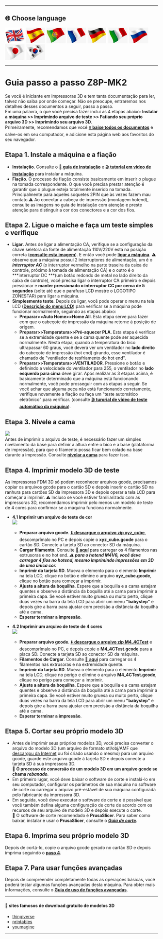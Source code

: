 [USER_GUIDE]: https://downgit.github.io/#/home?url=https://github.com/ZONESTAR3D/Z8P/tree/main/Z8P-MK2
[INSTALLATION_GUIDE]: https://github.com/ZONESTAR3D/Z8P/tree/main/Z8P-MK2/1-Installation_Guide/readme.md
[INSTALL_VIDEO]: https://youtu.be/-oieO7U0LCc
[IMG_ACSWITCH]: https://github.com/ZONESTAR3D/Z8P/blob/main/Z8P-MK2/1-Installation_Guide/pic/selectAC.png
[POWER_ON]: https://github.com/ZONESTAR3D/Z8P/tree/main/Z8P-MK2/2-Operation_Guide#power-on
[VIDEO_POWER_ON]: https://github.com/ZONESTAR3D/Z8P/blob/main/Z8P-MK2/2-Operation_Guide/pic/PowerOn.gif
[LCD_MENU]: https://github.com/ZONESTAR3D/Z8P/tree/main/Z8P-MK2/2-Operation_Guide/DWIN_LCD_screen_Menu_Description
[LEVEL_BED]: https://github.com/ZONESTAR3D/Z8P/tree/main/Z8P-MK2/2-Operation_Guide#level-the-bed
[XYZ_CUBE]: https://github.com/ZONESTAR3D/Z8P/tree/main/Z8P-MK2/3-TestGcode/xyz_cube.zip
[LOAD_FILAMENT]: https://github.com/ZONESTAR3D/Z8P/tree/main/Z8P-MK2/2-Operation_Guide#load-filaments
[M4_4CTEST]: https://github.com/ZONESTAR3D/Z8P/tree/main/Z8P-MK2/3-TestGcode/M4_4CTest.zip
[SLICING_GUIDE]: https://github.com/ZONESTAR3D/Z8P/tree/main/Z8P-MK2/4-SlicingGuide/readme.md
[AUTOTEST_VIDEO]: https://youtu.be/iSsuy2ePWw8
[ADVANCE_FEATURES]: https://github.com/ZONESTAR3D/Z8P/tree/main/Z8P-MK2/2-Operation_Guide#advance-features
[Z8P_FAQ]: (https://github.com/ZONESTAR3D/Z8P/tree/main/Z8P_FAQ)

----
## <a id="choose-language">:globe_with_meridians: Choose language </a>
[![](./lanpic/EN.png)](https://github.com/ZONESTAR3D/Z8P/blob/main/Z8P-MK2/step_by_step.md)
[![](./lanpic/ES.png)](https://github.com/ZONESTAR3D/Z8P/blob/main/Z8P-MK2/step_by_step-es.md)
[![](./lanpic/PT.png)](https://github.com/ZONESTAR3D/Z8P/blob/main/Z8P-MK2/step_by_step-pt.md)
[![](./lanpic/FR.png)](https://github.com/ZONESTAR3D/Z8P/blob/main/Z8P-MK2/step_by_step-fr.md)
[![](./lanpic/DE.png)](https://github.com/ZONESTAR3D/Z8P/blob/main/Z8P-MK2/step_by_step-de.md)
[![](./lanpic/IT.png)](https://github.com/ZONESTAR3D/Z8P/blob/main/Z8P-MK2/step_by_step-it.md)
[![](./lanpic/RU.png)](https://github.com/ZONESTAR3D/Z8P/blob/main/Z8P-MK2/step_by_step-ru.md)
[![](./lanpic/JP.png)](https://github.com/ZONESTAR3D/Z8P/blob/main/Z8P-MK2/step_by_step-jp.md)
[![](./lanpic/KR.png)](https://github.com/ZONESTAR3D/Z8P/blob/main/Z8P-MK2/step_by_step-kr.md)
<!-- [![](./lanpic/SA.png)](https://github.com/ZONESTAR3D/Z8P/blob/main/Z8P-MK2/step_by_step-ar.md) -->

----
# Guia passo a passo Z8P-MK2
Se você é iniciante em impressoras 3D e tem tanta documentação para ler, talvez não saiba por onde começar. Não se preocupe, entraremos nos detalhes desses documentos a seguir, passo a passo.    
Em uma palavra, o que você precisa fazer inclui as 4 etapas abaixo: **Instalar a máquina >> Imprimindo arquivo de teste >> Fatiando seu próprio arquivo 3D >> Imprimindo seu arquivo 3D**.    
Primeiramente, recomendamos que você [:arrow_down: **baixe todos os documentos**][USER_GUIDE] e salve-os em seu computador, e adicione esta página web aos favoritos do seu navegador.

## <a id="step1">Etapa 1. Instale a máquina e a fiação </a>
- **Instalação**. Consulte o [:book: **guia de instalação**][INSTALLATION_GUIDE] e [:clapper: **tutorial em vídeo de instalação**][INSTALL_VIDEO] para instalar a máquina.
- **Fiação**. O processo de fiação consiste basicamente em inserir o plugue na tomada correspondente. O que você precisa prestar atenção é garantir que o plugue esteja totalmente inserido na tomada. Principalmente para aqueles soquetes 2PIN que às vezes fazem mau contato.:warning: Ao conectar a cabeça de impressão (montagem hotend), consulte as imagens no guia de instalação com atenção e preste atenção para distinguir a cor dos conectores e a cor dos fios.

## <a id="step2">Etapa 2. Ligue o maiche e faça um teste simples e verifique </a>
- **Ligar**. Antes de ligar a alimentação CA, verifique se a configuração da chave seletora da fonte de alimentação 110V/220V está na posição correta ([**consulte esta imagem**][IMG_ACSWITCH]). E então você pode [**ligar a máquina**][POWER_ON]. :warning: observe que a máquina possui 2 interruptores de alimentação, um é o ***interruptor AC*** (o interruptor vermelho na parte traseira da caixa de controle, próximo à tomada de alimentação CA) e o outro é o ***interruptor DC ***(um botão redondo de metal no lado direito da caixa de controle), você precisa ligar o interruptor CA primeiro e depois pressionar e **manter pressionado o interruptor CC por cerca de 5 segundos** (solte até que o parafuso LCD mostre o LOGOTIPO ZONESTAR) para ligar a máquina.
- **Simplesmente teste**. Depois de ligar, você pode operar o menu na tela LCD ([**Descrição do menu LCD**][LCD_MENU]) para verificar se a máquina pode funcionar normalmente, seguindo as etapas abaixo:
   - **Preparar>>Auto Home>>Home All**. Esta etapa serve para fazer com que o cabeçote de impressão da máquina retorne à posição de origem.
   - **Preparar>>Temperatura>>Pré-aquecer PLA**. Esta etapa é verificar se a extremidade quente e se a cama quente pode ser aquecida normalmente. Nesta etapa, quando a temperatura do bico ultrapassar 60 graus, você deverá ver um ventilador no **lado direito** do cabeçote de impressão (hot end) girando, esse ventilador é chamado de "ventilador de resfriamento do hot end".
   - **Preparar>>Temperatura>>VENTILADOR**. Pressione o botão e definindo a velocidade do ventilador para 255, o ventilador no **lado esquerdo para cima** deve girar.
     Após realizar as 3 etapas acima, é basicamente determinado que a máquina está funcionando normalmente, você pode prosseguir com as etapas a seguir. Se você achar que alguma peça não está funcionando corretamente, verifique novamente a fiação ou faça um "teste automático eletrônico" para verificar. (consulte [:clapper: **turorial de vídeo de teste automático da máquina**][AUTOTEST_VIDEO]).

## <a id="step3">Etapa 3. Nivele a cama </a>
[![](https://img.youtube.com/vi/R3RfGnxx8hY/0.jpg)](https://www.youtube.com/watch?v=R3RfGnxx8hY)     
Antes de imprimir o arquivo de teste, é necessário fazer um simples nivelamento da base para definir a altura entre o bico e a base (plataforma de impressão), para que o filamento possa ficar bem colado na base durante a impressão. Consulte [**nivelar a cama**][LEVEL_BED] para fazer isso.

## <a id="step4"> Etapa 4. Imprimir modelo 3D de teste </a>
As impressoras FDM 3D só podem reconhecer arquivos gcode, precisamos copiar os arquivos gcode para o cartão SD e depois inserir o cartão SD na ranhura para cartões SD da impressora 3D e depois operar a tela LCD para começar a imprimir.
:warning: Incluso se você estiver familiarizado com as impressoras 3D, recomendamos imprimir pelo menos um modelo de teste de 4 cores para confirmar se a máquina funciona normalmente.
- **4.1 Imprimir um arquivo de teste de cor**    
[![](https://img.youtube.com/vi/ITHbO9VxTMo/0.jpg)](https://www.youtube.com/watch?v=ITHbO9VxTMo)
    - **Preparar arquivo gcode**. [:arrow_down: **descargue o arquivo zip xyz_cube**][XYZ_CUBE], descomprímalo no PC e depois copie o **xyz_cube.gcode** para o cartão SD. Conecte a tarjeta SD ao conector SD da máquina.
    - **Cargar filamento**. Consulte [:book: **aquí**][LOAD_FILAMENT] para carregar os 4 filamentos nas extrusoras e no hot end.
      ***:warning: para o hotend M4V6, você deve carregar 4 fios no hotend, mesmo imprimindo impressões em 3D de uma única cor.***
    - **Imprimir da tarjeta SD**. Mueva o elemento para o elemento **Imprimir** na tela LCD, clique no botão e elimine o arquivo **xyz_cube.gcode**, clique no botão para começar a imprimir.
    - **Ajuste a altura da boquilha**. Espere que a boquilla e a cama estejam quentes e observe a distância da boquilla até a cama para imprimir a primeira capa. Se você estiver muito gruesa ou muito perto, clique duas vezes na barra da tela LCD para abrir um menu **"babystep"** e depois gire a barra para ajustar com precisão a distância da boquilha até a cama.
    - **Esperar terminar a impressão**.

- **4.2 Imprimir um arquivo de teste de 4 cores**    
[![](https://img.youtube.com/vi/CA8pWOuJYmE/0.jpg)](https://www.youtube.com/watch?v=CA8pWOuJYmE)
    - **Preparar arquivo gcode**. [:arrow_down: **descargue o arquivo zip M4_4CTest**][M4_4CTEST] e descomprímalo no PC, e depois copie o **M4_4CTest.gcode** para a placa SD. Conecte a tarjeta SD ao conector SD da máquina.
    - **Filamentos de Cargar**. Consulte [:book: **aquí**][LOAD_FILAMENT] para carregar os 4 filamentos nas extrusoras e na extremidade quente.
    - **Imprimir da tarjeta SD**. Mueva o elemento para o elemento **Imprimir** na tela LCD, clique no perigo e elimine o arquivo **M4_4CTest.gcode**, clique no perigo para começar a imprimir.
    - **Ajuste a altura da boquilha**. Espere que a boquilla e a cama estejam quentes e observe a distância da boquilla até a cama para imprimir a primeira capa. Se você estiver muito gruesa ou muito perto, clique duas vezes na barra da tela LCD para abrir um menu **"babystep"** e depois gire a barra para ajustar com precisão a distância da boquilha até a cama.
    - **Esperar terminar a impressão**.

## <a id="step5">Etapa 5. Cortar seu próprio modelo 3D </a>
- Antes de imprimir seus próprios modelos 3D, você precisa converter o arquivo do modelo 3D (um arquivo de formato stl/obj/AMF que [descargou da Internet](#download) ou foi criado usando o mesmo) para um arquivo gcode, guarde este arquivo gcode à tarjeta SD e depois conecte a tarjeta SD à sua impressora 3D.     
    :pushpin: **O processo de conversão de um modelo 3D em um arquivo gcode se chama *rebanado***.
- Em primeiro lugar, você deve baixar o software de corte e instalá-lo em seu computador, configurar os parâmetros de sua máquina no software de corte ou carregar o arquivo pré-estável de sua máquina configurada pelo fabricante da impressora 3D.     
- Em seguida, você deve executar o software de corte e é possível que você também defina alguma configuração de corte de acordo com os recursos de seu arquivo de modelo 3D e depois execute o corte.     
    :pushpin: O software de corte recomendado é **PrusaSlicer**. Para saber como baixar, instalar e usar o **PrusaSlicer**, consulte o [***Guia de corte***][SLICING_GUIDE].

## <a id="step6">Etapa 6. Imprima seu próprio modelo 3D </a>
Depois de cortá-lo, copie o arquivo gcode gerado no cartão SD e depois imprima seguindo o [**paso 4**](#step4).

## <a id="step7">Etapa 7. Para usar funções avançadas </a>
Depois de compreender completamente todas as operações básicas, você poderá testar algumas funções avançadas desta máquina.
Para obter mais informações, consulte o [**Guia de uso de funções avançadas**][ADVANCE_FEATURES].

----
#### <a id="download"> :page_with_curl: sites famosos de download gratuito de modelos 3D </a>
  - [thingiverse](https://www.thingiverse.com/)  
  - [printables](https://www.printables.com/)  
  - [youmagine](https://www.youmagine.com/)   

----
